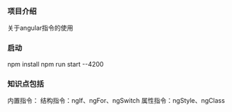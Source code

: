 ### 项目介绍
关于angular指令的使用


### 启动
npm install 
npm run start --4200

### 知识点包括
内置指令：
    结构指令：ngIf、ngFor、ngSwitch
    属性指令：ngStyle、ngClass

